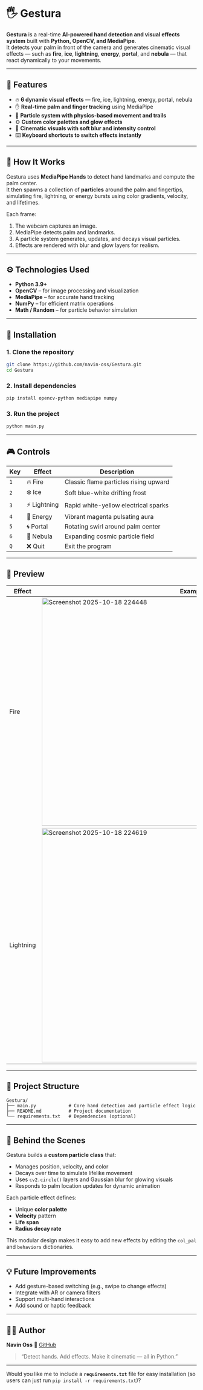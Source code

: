 
# 🖐️ Gestura

**Gestura** is a real-time **AI-powered hand detection and visual effects system** built with **Python, OpenCV, and MediaPipe**.  
It detects your palm in front of the camera and generates cinematic visual effects — such as **fire**, **ice**, **lightning**, **energy**, **portal**, and **nebula** — that react dynamically to your movements.

---

## 🌟 Features

- 🔥 **6 dynamic visual effects** — fire, ice, lightning, energy, portal, nebula  
- ✋ **Real-time palm and finger tracking** using MediaPipe  
- 💫 **Particle system with physics-based movement and trails**  
- ⚙️ **Custom color palettes and glow effects**  
- 🎨 **Cinematic visuals with soft blur and intensity control**  
- ⌨️ **Keyboard shortcuts to switch effects instantly**  

---

## 🧠 How It Works

Gestura uses **MediaPipe Hands** to detect hand landmarks and compute the palm center.  
It then spawns a collection of **particles** around the palm and fingertips, simulating fire, lightning, or energy bursts using color gradients, velocity, and lifetimes.

Each frame:
1. The webcam captures an image.  
2. MediaPipe detects palm and landmarks.  
3. A particle system generates, updates, and decays visual particles.  
4. Effects are rendered with blur and glow layers for realism.  

---

## ⚙️ Technologies Used

- **Python 3.9+**
- **OpenCV** – for image processing and visualization  
- **MediaPipe** – for accurate hand tracking  
- **NumPy** – for efficient matrix operations  
- **Math / Random** – for particle behavior simulation  

---

## 🚀 Installation

### 1. Clone the repository
```bash
git clone https://github.com/navin-oss/Gestura.git
cd Gestura
````

### 2. Install dependencies

```bash
pip install opencv-python mediapipe numpy
```

### 3. Run the project

```bash
python main.py
```

---

## 🎮 Controls

| Key | Effect      | Description                           |
| --- | ----------- | ------------------------------------- |
| `1` | 🔥 Fire     | Classic flame particles rising upward |
| `2` | ❄️ Ice      | Soft blue-white drifting frost        |
| `3` | ⚡ Lightning | Rapid white-yellow electrical sparks  |
| `4` | 🧿 Energy   | Vibrant magenta pulsating aura        |
| `5` | 🌀 Portal   | Rotating swirl around palm center     |
| `6` | 🌌 Nebula   | Expanding cosmic particle field       |
| `Q` | ❌ Quit      | Exit the program                      |

---

## 📸 Preview

| Effect    | Example                                                                                     |
| --------- | ------------------------------------------------------------------------------------------- |
| Fire      | <img width="787" height="603" alt="Screenshot 2025-10-18 224448" src="https://github.com/user-attachments/assets/0c1147c6-a7ff-4180-b2d0-a8ba14e420f4" /> |
| Lightning | <img width="798" height="619" alt="Screenshot 2025-10-18 224619" src="https://github.com/user-attachments/assets/74b07339-ef20-4fb6-b07d-fb662b38ef4e" /> |

---

## 🧩 Project Structure

```
Gestura/
├── main.py            # Core hand detection and particle effect logic
├── README.md          # Project documentation
└── requirements.txt   # Dependencies (optional)
```

---

## 🧠 Behind the Scenes

Gestura builds a **custom particle class** that:

* Manages position, velocity, and color
* Decays over time to simulate lifelike movement
* Uses `cv2.circle()` layers and Gaussian blur for glowing visuals
* Responds to palm location updates for dynamic animation

Each particle effect defines:

* Unique **color palette**
* **Velocity** pattern
* **Life span**
* **Radius decay rate**

This modular design makes it easy to add new effects by editing the `col_pal` and `behaviors` dictionaries.

---

## 💡 Future Improvements

* Add gesture-based switching (e.g., swipe to change effects)
* Integrate with AR or camera filters
* Support multi-hand interactions
* Add sound or haptic feedback

---

## 👨‍💻 Author

**Navin Oss**
🔗 [GitHub](https://github.com/navin-oss)


> “Detect hands. Add effects. Make it cinematic — all in Python.”


---

Would you like me to include a **`requirements.txt`** file for easy installation (so users can just run `pip install -r requirements.txt`)?
```
